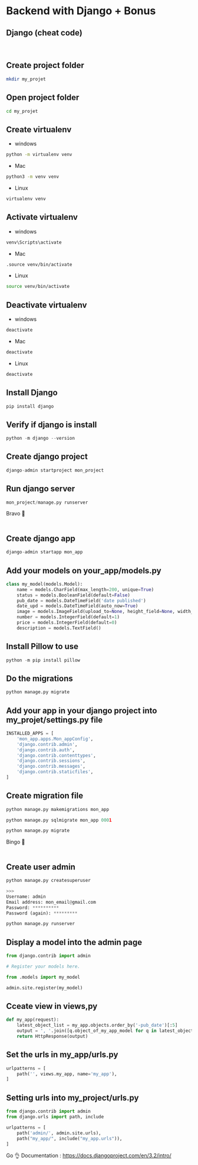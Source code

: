 # Backend with Django + Bonus

## Django (cheat code)

<br>

## Create project folder
```bash
mkdir my_projet
```

## Open project folder
```zsh
cd my_projet
```

## Create virtualenv

- windows
```bash
python -m virtualenv venv
```

- Mac
```zsh
python3 -m venv venv
```

- Linux
```bash
virtualenv venv
```
## Activate virtualenv

- windows
```bash
venv\Scripts\activate
```

- Mac
```zsh
.source venv/bin/activate
```

- Linux
```bash
source venv/bin/activate
```
## Deactivate virtualenv

- windows
```bash
deactivate
```

- Mac
```zsh
deactivate
```

- Linux
```bash
deactivate
```

## Install Django
```python
pip install django
```

## Verify if django is install
```python
python -m django --version
```

## Create django project
```python
django-admin startproject mon_project
```

## Run django server
```python
mon_project/manage.py runserver
```

Bravo 🎉 <br><br>

## Create django app
```python
django-admin startapp mon_app
```

## Add your models on your_app/models.py
```python
class my_model(models.Model):
    name = models.CharField(max_length=200, unique=True)
    status = models.BooleanField(default=False)
    pub_date = models.DateTimeField('date published')
    date_upd = models.DateTimeField(auto_now=True)
    image = models.ImageField(upload_to=None, height_field=None, width_field=None, max_length=100)
    number = models.IntegerField(default=1)
    price = models.IntegerField(default=0)
    description = models.TextField()
```

## Install Pillow to use <ImageField>
```python
python -m pip install pillow
```

## Do the migrations
```python
python manage.py migrate
```

## Add your app in your django project into my_projet/settings.py file
```python
INSTALLED_APPS = [
    'mon_app.apps.Mon_appConfig',
    'django.contrib.admin',
    'django.contrib.auth',
    'django.contrib.contenttypes',
    'django.contrib.sessions',
    'django.contrib.messages',
    'django.contrib.staticfiles',
]
```

## Create migration file
```python
python manage.py makemigrations mon_app

python manage.py sqlmigrate mon_app 0001

python manage.py migrate
```

Bingo 🎉 <br><br>

## Create user admin
```python
python manage.py createsuperuser

>>>
Username: admin
Email address: mon_email@gmail.com
Password: **********
Password (again): *********

python manage.py runserver
```
## Display a model into the admin page
```python
from django.contrib import admin

# Register your models here.

from .models import my_model

admin.site.register(my_model)
```

## Cceate view in views,py
```python
def my_app(request):
    latest_object_list = my_app.objects.order_by('-pub_date')[:5]
    output = ', '.join([q.object_of_my_app_model for q in latest_object_list])
    return HttpResponse(output)
```

## Set the urls in my_app/urls.py
```python
urlpatterns = [
    path('', views.my_app, name='my_app'),
]
```

## Setting urls into my_project/urls.py
```python
from django.contrib import admin
from django.urls import path, include

urlpatterns = [
    path('admin/', admin.site.urls),
    path("my_app/", include("my_app.urls")),
]

```

Go 👌
Documentation : https://docs.djangoproject.com/en/3.2/intro/